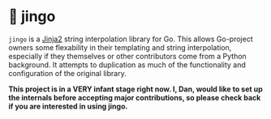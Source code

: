 # 🍾 jingo

`jingo` is a [Jinja2](jinja-docs) string interpolation library for Go. This allows Go-project owners some flexability in their templating and string interpolation, especially if they themselves or other contributors come from a Python background. It attempts to duplication as much of the functionality and configuration of the original library.

**This project is in a VERY infant stage right now. I, Dan, would like to set up the internals before accepting major contributions, so please check back if you are interested in using jingo.**

[jinja-docs]: https://jinja.palletsprojects.com/en/2.10.x/
